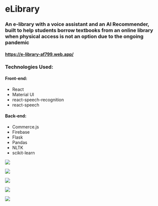 # eLibrary

### An e-library with a voice assistant and an AI Recommender, built to help students borrow textbooks from an online library when physical access is not an option due to the ongoing pandemic


#### https://e-library-af799.web.app/


### Technologies Used:

#### Front-end:

- React
- Material UI
- react-speech-recognition
- react-speech


#### Back-end:

- Commerce.js
- Firebase 
- Flask
- Pandas
- NLTK
- scikit-learn


![](https://i.imgur.com/zVe4IvU.png)

![](https://i.imgur.com/3RWAKMJ.png)

![](https://i.imgur.com/tkw1yRY.png)

![](https://i.imgur.com/DBQkVWw.png)

![](https://i.imgur.com/RaYY56Z.png)
